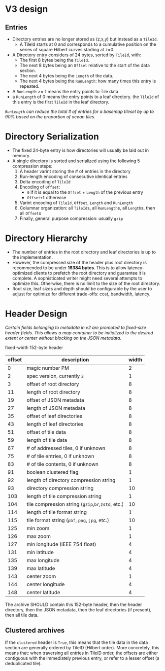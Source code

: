 # V3 design

## Entries

* Directory entries are no longer stored as (z,x,y) but instead as a `TileId`.
	* A TileId starts at 0 and corresponds to a cumulative position on the series of square Hilbert curves starting at z=0.
* A Directory entry considers of 24 bytes, sorted by `TileId`, with:
	* The first 8 bytes being the `TileId`.
	* The next 8 bytes being an `Offset` relative to the start of the data section.
	* The next 4 bytes being the `Length` of the data.
	* The next 4 bytes being the `RunLength`: how many times this entry is repeated.
* A `RunLength` >= 1 means the entry points to Tile data.
* a `RunLength` of 0 means the entry points to a leaf directory. the `TileId` of this entry is the first `TileId` in the leaf directory.

*`RunLength` can reduce the total # of entries for a basemap tileset by up to 90% based on the proportion of ocean tiles.*

# Directory Serialization
* The fixed 24-byte entry is how directories will usually be laid out in memory.
* A single directory is sorted and serialized using the following 5 compression steps:
	1. A header varint storing the # of entries in the directory
	2. Run-length encoding of consecutive identical entries
	3. Delta encoding of `TileId`
	4. Encoding of `Offset`:
		* `0` if it is equal to the `Offset` + `Length` of the previous entry
		* `Offset+1` otherwise
	5. Varint encoding of `TileId`, `Offset`, `Length` and `RunLength`
	6. Columnar organization: all `TileId`s, all `RunLength`s, all `Length`s, then all `Offset`s
	7. Finally, general purpose compression: usually `gzip`

# Directory Hierarchy
* The number of entries in the root directory and leaf directories is up to the implementation.
* However, the compressed size of the header plus root directory is recommended to be under **16384 bytes**. This is to allow latency-optimized clients to prefetch the root directory and guarantee it is complete. A sophisticated writer might need several attempts to optimize this. Otherwise, there is no limit to the size of the root directory.
* Root size, leaf sizes and depth should be configurable by the user to adjust for optimize for different trade-offs: cost, bandwidth, latency.

# Header Design

*Certain fields belonging to metadata in v2 are promoted to fixed-size header fields. This allows a map container to be initialized to the desired extent or center without blocking on the JSON metadata.*

fixed-width 152-byte header

| offset | description | width |
| --- | --- | --- |
| 0 | magic number PM | 2 |
| 2 | spec version, currently `3` | 1 |
| 3 | offset of root directory | 8 |
| 11 | length of root directory | 8 |
| 19 | offset of JSON metadata | 8 |
| 27 | length of JSON metadata | 8 |
| 35 | offset of leaf directories | 8 |
| 43 | length of leaf directories | 8 |
| 51 | offset of tile data | 8 |
| 59 | length of tile data | 8 |
| 67 | # of addressed tiles, 0 if unknown | 8 |
| 75 | # of tile entries, 0 if unknown | 8 |
| 83 | # of tile contents, 0 if unknown | 8 |
| 91 | boolean clustered flag | 1 |
| 92 | length of directory compression string | 1 |
| 93 | directory compression string | 10 |
| 103 | length of tile compression string | 1 |
| 104 | tile compression string (`gzip`,`br`,`zstd`, etc.) | 10 |
| 114 | length of tile format string | 1 |
| 115 | tile format string (`pbf`, `png`, `jpg`, etc.) | 10 |
| 125 | min zoom | 1 |
| 126 | max zoom | 1 |
| 127 | min longitude (IEEE 754 float) | 4 |
| 131 | min latitude | 4 |
| 135 | max longitude | 4 |
| 139 | max latitude | 4 |
| 143 | center zoom | 1 |
| 144 | center longitude | 4 |
| 148 | center latitude | 4 |


The archive SHOULD contain this 152-byte header, then the header directory, then the JSON metadata, then the leaf directories (if present), then all tile data.

## Clustered archives

If the `clustered` header is `True`, this means that the tile data in the data section are generally ordered by TileID (Hilbert order). More concretely, this means that: when traversing all entries in TileID order, the offsets are either contiguous with the immediately previous entry, or refer to a lesser offset (a deduplicated tile).
